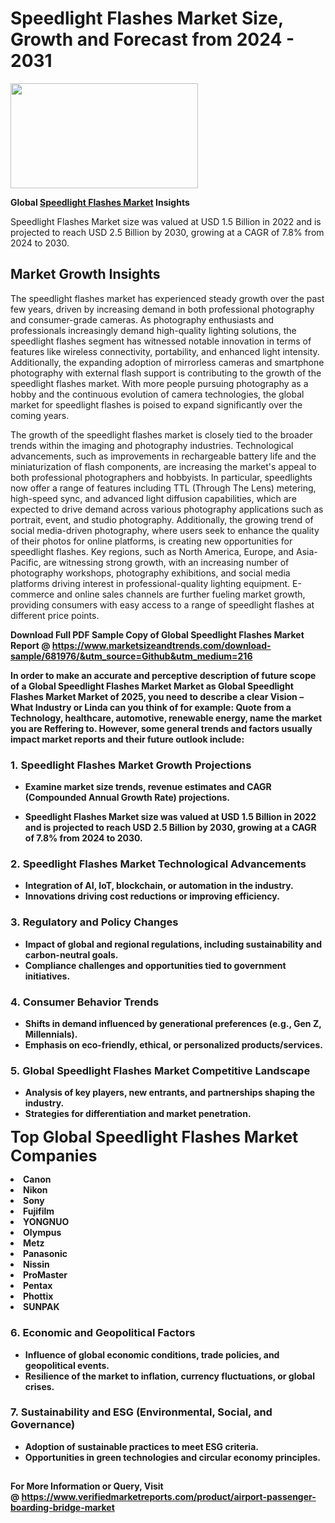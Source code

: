<H1>Speedlight Flashes Market Size, Growth and Forecast from 2024 - 2031</H1><img class="aligncenter size-medium wp-image-584254" src="https://thirdeyenews.in/wp-content/uploads/2024/09/Global-Market-Research-300x168.jpeg" alt="" width="300" height="168" /><p><strong>Global&nbsp;<a href="https://www.marketsizeandtrends.com/download-sample/681976/&amp;utm_source=Github&utm_medium=216">Speedlight Flashes Market</a> Insights</strong></p><p>Speedlight Flashes Market size was valued at USD 1.5 Billion in 2022 and is projected to reach USD 2.5 Billion by 2030, growing at a CAGR of 7.8% from 2024 to 2030.</p><p><h2>Market Growth Insights</h2> <p>The speedlight flashes market has experienced steady growth over the past few years, driven by increasing demand in both professional photography and consumer-grade cameras. As photography enthusiasts and professionals increasingly demand high-quality lighting solutions, the speedlight flashes segment has witnessed notable innovation in terms of features like wireless connectivity, portability, and enhanced light intensity. Additionally, the expanding adoption of mirrorless cameras and smartphone photography with external flash support is contributing to the growth of the speedlight flashes market. With more people pursuing photography as a hobby and the continuous evolution of camera technologies, the global market for speedlight flashes is poised to expand significantly over the coming years.</p> <p><strong></strong></p> <p>The growth of the speedlight flashes market is closely tied to the broader trends within the imaging and photography industries. Technological advancements, such as improvements in rechargeable battery life and the miniaturization of flash components, are increasing the market's appeal to both professional photographers and hobbyists. In particular, speedlights now offer a range of features including TTL (Through The Lens) metering, high-speed sync, and advanced light diffusion capabilities, which are expected to drive demand across various photography applications such as portrait, event, and studio photography. Additionally, the growing trend of social media-driven photography, where users seek to enhance the quality of their photos for online platforms, is creating new opportunities for speedlight flashes. Key regions, such as North America, Europe, and Asia-Pacific, are witnessing strong growth, with an increasing number of photography workshops, photography exhibitions, and social media platforms driving interest in professional-quality lighting equipment. E-commerce and online sales channels are further fueling market growth, providing consumers with easy access to a range of speedlight flashes at different price points.</p> <p><strong></p><p><span class=""><strong>Download Full PDF Sample Copy of Global Speedlight Flashes Market Report</strong> @ <a href="https://www.marketsizeandtrends.com/download-sample/681976/&amp;utm_source=Github&utm_medium=216" target="_blank">https://www.marketsizeandtrends.com/download-sample/681976/&amp;utm_source=Github&utm_medium=216</a></span></p><p>In order to make an accurate and perceptive description of future scope of a Global&nbsp;Speedlight Flashes Market Market as Global&nbsp;Speedlight Flashes Market Market of 2025, you need to describe a clear Vision &ndash; What Industry or Linda can you think of for example: Quote from a Technology, healthcare, automotive, renewable energy, name the market you are Reffering to. However, some general trends and factors usually impact market reports and their future outlook include:</p><h3>1.&nbsp;<strong>Speedlight Flashes Market Growth Projections</strong></h3><ul><li>Examine market size trends, revenue estimates and CAGR (Compounded Annual Growth Rate) projections.</li><li><p>Speedlight Flashes Market size was valued at USD 1.5 Billion in 2022 and is projected to reach USD 2.5 Billion by 2030, growing at a CAGR of 7.8% from 2024 to 2030.</p></li></ul><h3>2.&nbsp;<strong>Speedlight Flashes Market Technological Advancements</strong></h3><ul><li>Integration of AI, IoT, blockchain, or automation in the industry.</li><li>Innovations driving cost reductions or improving efficiency.</li></ul><h3>3.&nbsp;<strong>Regulatory and Policy Changes</strong></h3><ul><li>Impact of global and regional regulations, including sustainability and carbon-neutral goals.</li><li>Compliance challenges and opportunities tied to government initiatives.</li></ul><h3>4.&nbsp;<strong>Consumer Behavior Trends</strong></h3><ul><li>Shifts in demand influenced by generational preferences (e.g., Gen Z, Millennials).</li><li>Emphasis on eco-friendly, ethical, or personalized products/services.</li></ul><h3>5.&nbsp;<strong>Global Speedlight Flashes Market Competitive Landscape</strong></h3><ul><li>Analysis of key players, new entrants, and partnerships shaping the industry.</li><li>Strategies for differentiation and market penetration.</li></ul><p data-pm-slice="1 1 []"><span style="color: inherit; font-family: inherit; font-size: 25px;">Top Global Speedlight Flashes Market Companies</span></p><div class="" data-test-id=""><p><li>Canon</li><li> Nikon</li><li> Sony</li><li> Fujifilm</li><li> YONGNUO</li><li> Olympus</li><li> Metz</li><li> Panasonic</li><li> Nissin</li><li> ProMaster</li><li> Pentax</li><li> Phottix</li><li> SUNPAK</li></p></div><h3>6.&nbsp;<strong>Economic and Geopolitical Factors</strong></h3><ul><li>Influence of global economic conditions, trade policies, and geopolitical events.</li><li>Resilience of the market to inflation, currency fluctuations, or global crises.</li></ul><h3>7.&nbsp;<strong>Sustainability and ESG (Environmental, Social, and Governance)</strong></h3><ul><li>Adoption of sustainable practices to meet ESG criteria.</li><li>Opportunities in green technologies and circular economy principles.</li></ul><h2><strong style="font-size: 14px;">For More Information or Query, Visit @&nbsp;</strong><a style="background-color: #ffffff; font-size: 14px;" href="https://www.marketsizeandtrends.com/report/speedlight-flashes-market/" target="_blank">https://www.verifiedmarketreports.com/product/airport-passenger-boarding-bridge-market</a></h2>
